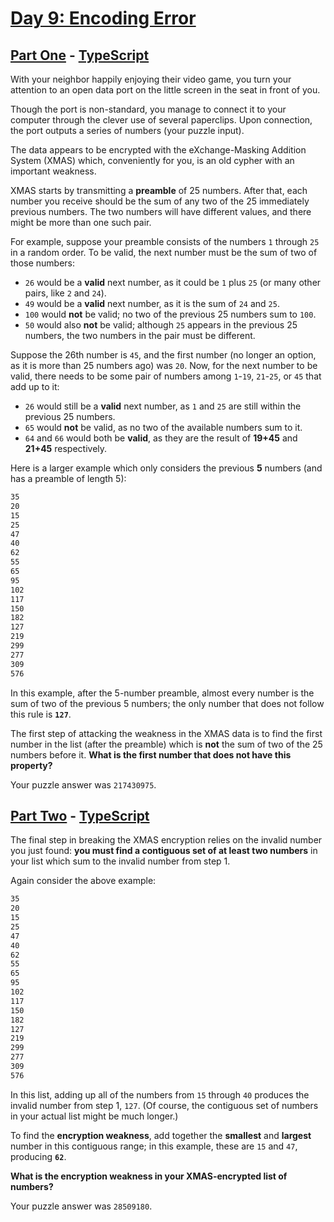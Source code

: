 # [Day 9: Encoding Error](https://adventofcode.com/2020/day/9)

## [Part One](https://adventofcode.com/2020/day/9#part1) - [TypeScript](./typescript/src/p1.ts)

With your neighbor happily enjoying their video game, you turn your attention to
an open data port on the little screen in the seat in front of you.

Though the port is non-standard, you manage to connect it to your computer
through the clever use of several paperclips. Upon connection, the port outputs
a series of numbers (your puzzle input).

The data appears to be encrypted with the eXchange-Masking Addition System
(XMAS) which, conveniently for you, is an old cypher with an important weakness.

XMAS starts by transmitting a **preamble** of 25 numbers. After that, each
number you receive should be the sum of any two of the 25 immediately previous
numbers. The two numbers will have different values, and there might be more
than one such pair.

For example, suppose your preamble consists of the numbers `1` through `25` in a
random order. To be valid, the next number must be the sum of two of those
numbers:

- `26` would be a **valid** next number, as it could be `1` plus `25` (or many
  other pairs, like `2` and `24`).
- `49` would be a **valid** next number, as it is the sum of `24` and `25`.
- `100` would **not** be valid; no two of the previous 25 numbers sum to `100`.
- `50` would also **not** be valid; although `25` appears in the previous 25
  numbers, the two numbers in the pair must be different.

Suppose the 26th number is `45`, and the first number (no longer an option, as
it is more than 25 numbers ago) was `20`. Now, for the next number to be valid,
there needs to be some pair of numbers among `1`-`19`, `21`-`25`, or `45` that
add up to it:

- `26` would still be a **valid** next number, as `1` and `25` are still within
  the previous 25 numbers.
- `65` would **not** be valid, as no two of the available numbers sum to it.
- `64` and `66` would both be **valid**, as they are the result of **19+45** and
  **21+45** respectively.

Here is a larger example which only considers the previous **5** numbers (and
has a preamble of length 5):

```sh
35
20
15
25
47
40
62
55
65
95
102
117
150
182
127
219
299
277
309
576
```

In this example, after the 5-number preamble, almost every number is the sum of
two of the previous 5 numbers; the only number that does not follow this rule is
**`127`**.

The first step of attacking the weakness in the XMAS data is to find the first
number in the list (after the preamble) which is **not** the sum of two of the
25 numbers before it. **What is the first number that does not have this
property?**

Your puzzle answer was `217430975`.

## [Part Two](https://adventofcode.com/2020/day/9#part2) - [TypeScript](./typescript/src/p2.ts)

The final step in breaking the XMAS encryption relies on the invalid number you
just found: **you must find a contiguous set of at least two numbers** in your
list which sum to the invalid number from step 1.

Again consider the above example:

```sh
35
20
15
25
47
40
62
55
65
95
102
117
150
182
127
219
299
277
309
576
```

In this list, adding up all of the numbers from `15` through `40` produces the
invalid number from step 1, `127`. (Of course, the contiguous set of numbers in
your actual list might be much longer.)

To find the **encryption weakness**, add together the **smallest** and
**largest** number in this contiguous range; in this example, these are `15` and
`47`, producing **`62`**.

**What is the encryption weakness in your XMAS-encrypted list of numbers?**

Your puzzle answer was `28509180`.
